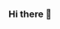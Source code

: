 ### Hi there 👋

<!--
**LiliaSosa/LiliaSosa** is a ✨ _special_ ✨ repository because its `README.md` (this file) appears on your GitHub profile.

Here are some ideas to get you started:

-triangular_ruler:I’m currently studying mathematics 
- 🤔 I’m looking for help with programming
- 📫 How to reach me: 1082221032@sjc.bz
- 😄 Pronouns: She/Her
- ⚡ Fun fact: I am good at drawing
-->
